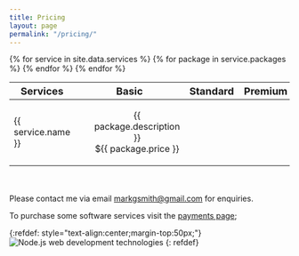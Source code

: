 ```yaml
---
title: Pricing
layout: page
permalink: "/pricing/"
---
```


<table style="width:100%; table-layout:fixed; margin-bottom:50px;">
  <thead>
    <tr style="font-size:18px">
      <th>Services</th>
      <th>Basic</th>
      <th>Standard</th> 
      <th>Premium</th>
    </tr>
  </thead>
  <tbody>
  {% for service in site.data.services %}
    <tr>
      <td>{{ service.name }}</td>
      {% for package in service.packages %}  
      <td>
        <ul style="list-style-type:none; text-align:center;">
          <li>{{ package.description }}</li>
          <li>${{ package.price }}</li>
        </ul>
      </td>
      {% endfor %}
    </tr>
  {% endfor %}
  </tbody>
</table>

Please contact me via email markgsmith@gmail.com for enquiries.

To purchase some software services visit  the [payments page](https://markjgsmith/payments/selection.html);

{:refdef: style="text-align:center;margin-top:50px;"}
![Node.js web development technologies]({{site.baseurl}}/assets/images/nodejs-web-development-technologies.png)
{: refdef}